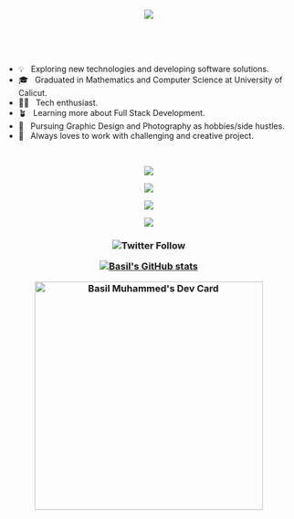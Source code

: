 
<br/>

<!-- ![git profile v2](https://user-images.githubusercontent.com/63568802/140395725-f271741c-6f79-41fc-8ee9-7886f9ae341c.gif) -->
<p align="center">
<img src="https://user-images.githubusercontent.com/63568802/140395725-f271741c-6f79-41fc-8ee9-7886f9ae341c.gif"/>
 </p>
 
 <br/>
 <br/>
 <br/>
 
- 💡 &nbsp; Exploring new technologies and developing software solutions.
- 🎓 &nbsp; Graduated in Mathematics and Computer Science at University of Calicut.
- 👨‍💻 &nbsp; Tech enthusiast.
- 🪴 &nbsp; Learning more about Full Stack Development.
- 🧗 &nbsp; Pursuing Graphic Design and Photography as hobbies/side hustles.
- 🖤 &nbsp; Always loves to work with challenging and creative project.

<br/>



<p align="center">
    <img src="https://skillicons.dev/icons?i=js,ts,jquery,netlify,nextjs,html,css,react,nodejs,redis," />
</p>

<p align="center">
    <img src="https://skillicons.dev/icons?i=git,kubernetes,docker,c,vim,appwrite,bash,firebase" />
</p>

<p align="center">
    <img src="https://skillicons.dev/icons?i=aws,azure,gcp,heroku,prisma,vscode" />
</p>

<p align="center">
    <img src="https://skillicons.dev/icons?i=figma,ae,pr,ps,ai" />
</p>

<h3 align="center"👓&nbsp; You can find me on </h3>

![Twitter Follow](https://img.shields.io/twitter/follow/basilmuhd?style=social)





<!-- <h3> Tech Stack </h3>

- 🌐 &nbsp;
  ![HTML5](https://img.shields.io/badge/-HTML5-333333?style=flat&logo=HTML5)
  ![CSS](https://img.shields.io/badge/-CSS-333333?style=flat&logo=CSS3&logoColor=1572B6)
  ![JavaScript](https://img.shields.io/badge/-JavaScript-333333?style=flat&logo=javascript)
  ![Bootstrap](https://img.shields.io/badge/-Bootstrap-333333?style=flat&logo=bootstrap&logoColor=563D7C)
  ![Node.js](https://img.shields.io/badge/-Node.js-333333?style=flat&logo=node.js)
  ![React](https://img.shields.io/badge/-React-333333?style=flat&logo=react)
- 🛢 &nbsp;
  ![MySQL](https://img.shields.io/badge/-MySQL-333333?style=flat&logo=mysql)
  ![MongoDB](https://img.shields.io/badge/-MongoDB-333333?style=flat&logo=mongodb)
- ⚙️ &nbsp;
  ![Git](https://img.shields.io/badge/-Git-333333?style=flat&logo=git)
  ![GitHub](https://img.shields.io/badge/-GitHub-333333?style=flat&logo=github)
  ![Markdown](https://img.shields.io/badge/-Markdown-333333?style=flat&logo=markdown)
- 🔧 &nbsp;
  ![Visual Studio Code](https://img.shields.io/badge/-Visual%20Studio%20Code-333333?style=flat&logo=visual-studio-code&logoColor=007ACC)
- 🖥 &nbsp;
  ![Illustrator](https://img.shields.io/badge/-Illustrator-333333?style=flat&logo=adobe-illustrator)
  ![Photoshop](https://img.shields.io/badge/-Photoshop-333333?style=flat&logo=adobe-photoshop)
  ![InDesign](https://img.shields.io/badge/-InDesign-333333?style=flat&logo=adobe-indesign)
  ![AfterEffect](https://img.shields.io/badge/-AfterEffect-333333?style=flat&logo=adobe-aftereffect) -->

<!-- <h3> Git </h3> -->

[![Basil's GitHub stats](https://github-readme-stats.vercel.app/api?username=basilmuhammed&theme=dark)](https://github.com/anuraghazra/github-readme-stats)
<!-- [![Top Langs](https://github-readme-stats.vercel.app/api/top-langs/?username=basilmuhammed&layout=compact&theme=dark)](https://github.com/anuraghazra/github-readme-stats) -->




  <a href="https://app.daily.dev/basilmuhd"><img src="https://api.daily.dev/devcards/26863e4754f44795b567b13257bc730e.png?r=iay" width="400" alt="Basil Muhammed's Dev Card"/></a>
  
<!--
**basilmuhammed/basilmuhammed** is a ✨ _special_ ✨ repository because its `README.md` (this file) appears on your GitHub profile.

Here are some ideas to get you started:

- 🔭 I’m currently working on ...
- 🌱 I’m currently learning ...
- 👯 I’m looking to collaborate on ...
- 🤔 I’m looking for help with ...
- 💬 Ask me about ...
- 📫 How to reach me: ...
- 😄 Pronouns: ...
- ⚡ Fun fact: ...
-->
